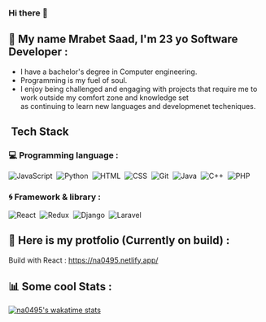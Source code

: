 ### Hi there :wave:  

## :boy: My name Mrabet Saad, I'm 23 yo Software Developer :
- I have a bachelor's degree in Computer engineering.
- Programming is my fuel of soul.
- I enjoy being challenged and engaging with projects that require me to work outside my comfort zone and knowledge set <br>
  as continuing to learn new languages and developmenet techeniques.

##  &nbsp;Tech Stack 

### :computer: Programming language :
![JavaScript](https://img.shields.io/badge/-JavaScript-05122A?style=for-the-badge&logo=javascript)&nbsp;
![Python](https://img.shields.io/badge/-Python-05122A?style=for-the-badge&logo=python)&nbsp;
![HTML](https://img.shields.io/badge/-HTML-05122A?style=for-the-badge&logo=HTML5)&nbsp;
![CSS](https://img.shields.io/badge/-CSS-05122A?style=for-the-badge&logo=CSS3&logoColor=1572B6)&nbsp;
![Git](https://img.shields.io/badge/-Git-05122A?style=for-the-badge&logo=git)&nbsp;
![Java](https://img.shields.io/badge/-Java-05122A?style=for-the-badge&logo=java)&nbsp;
![C++](https://img.shields.io/badge/-C++-05122A?style=for-the-badge&logo=C++)&nbsp;
![PHP](https://img.shields.io/badge/-PHP-05122A?style=for-the-badge&logo=PHP)&nbsp;

### :cyclone: Framework & library :
![React](https://img.shields.io/badge/-React-05122A?style=for-the-badge&logo=react)&nbsp;
![Redux](https://img.shields.io/badge/-Redux-05122A?style=for-the-badge&logo=redux)&nbsp;
![Django](https://img.shields.io/badge/-Django-05122A?style=for-the-badge&logo=django)&nbsp;
![Laravel](https://img.shields.io/badge/-Laravel-05122A?style=for-the-badge&logo=laravel)&nbsp;

## :bookmark_tabs: Here is my protfolio (Currently on build) :
Build with React :
https://na0495.netlify.app/

## :bar_chart: Some cool Stats : <br/>
[![na0495's wakatime stats](https://github-readme-stats.vercel.app/api/wakatime?username=na0495&3&layout=compact)](https://github.com/na0495/github-readme-stats)

<!-- #### Github Commit Stats :
![na0495's GitHub stats](https://github-readme-stats.vercel.app/api?username=na0495&show_icons=true&theme=radical&count_private=true) -->



